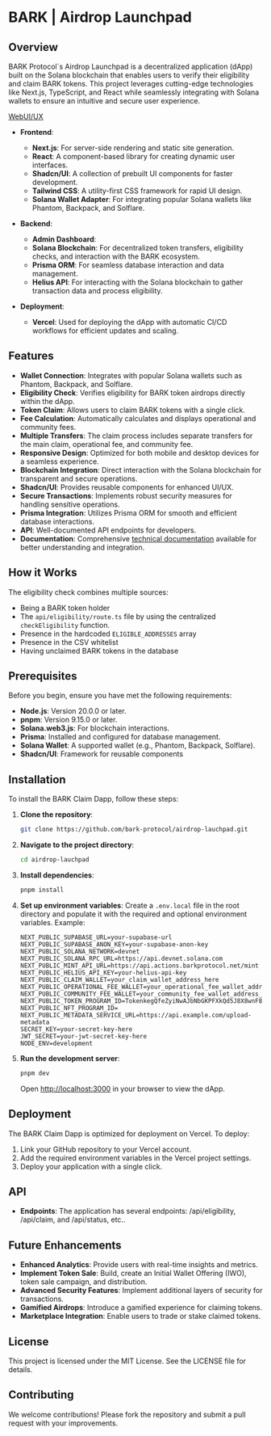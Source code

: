 # BARK | Airdrop Launchpad

## Overview

BARK Protocol´s Airdrop Launchpad is a decentralized application (dApp) built on the Solana blockchain that enables users to verify their eligibility and claim BARK tokens. This project leverages cutting-edge technologies like Next.js, TypeScript, and React while seamlessly integrating with Solana wallets to ensure an intuitive and secure user experience.

[WebUI/UX](/github/assets/frontend.png)

- **Frontend**: 
  - **Next.js**: For server-side rendering and static site generation.
  - **React**: A component-based library for creating dynamic user interfaces.
  - **Shadcn/UI**: A collection of prebuilt UI components for faster development.
  - **Tailwind CSS**: A utility-first CSS framework for rapid UI design.
  - **Solana Wallet Adapter**: For integrating popular Solana wallets like Phantom, Backpack, and Solflare.
  
- **Backend**:
  - **Admin Dashboard**: 
  - **Solana Blockchain**: For decentralized token transfers, eligibility checks, and interaction with the BARK ecosystem.
  - **Prisma ORM**: For seamless database interaction and data management.
  - **Helius API**: For interacting with the Solana blockchain to gather transaction data and process eligibility.

- **Deployment**:
  - **Vercel**: Used for deploying the dApp with automatic CI/CD workflows for efficient updates and scaling.

## Features

- **Wallet Connection**: Integrates with popular Solana wallets such as Phantom, Backpack, and Solflare.
- **Eligibility Check**: Verifies eligibility for BARK token airdrops directly within the dApp.
- **Token Claim**: Allows users to claim BARK tokens with a single click.
- **Fee Calculation**: Automatically calculates and displays operational and community fees.
- **Multiple Transfers**: The claim process includes separate transfers for the main claim, operational fee, and community fee.
- **Responsive Design**: Optimized for both mobile and desktop devices for a seamless experience.
- **Blockchain Integration**: Direct interaction with the Solana blockchain for transparent and secure operations.
- **Shadcn/UI**: Provides reusable components for enhanced UI/UX.
- **Secure Transactions**: Implements robust security measures for handling sensitive operations.
- **Prisma Integration**: Utilizes Prisma ORM for smooth and efficient database interactions.
- **API**: Well-documented API endpoints for developers.
- **Documentation**: Comprehensive [technical documentation](/document) available for better understanding and integration.

## How it Works

The eligibility check combines multiple sources:

- Being a BARK token holder
- The `api/eligibility/route.ts` file by using the centralized `checkEligibility` function.
- Presence in the hardcoded `ELIGIBLE_ADDRESSES` array
- Presence in the CSV whitelist
- Having unclaimed BARK tokens in the database

## Prerequisites

Before you begin, ensure you have met the following requirements:

- **Node.js**: Version 20.0.0 or later.
- **pnpm**: Version 9.15.0 or later.
- **Solana.web3.js**: For blockchain interactions.
- **Prisma**: Installed and configured for database management.
- **Solana Wallet**: A supported wallet (e.g., Phantom, Backpack, Solflare).
- **Shadcn/UI**: Framework for reusable components

## Installation

To install the BARK Claim Dapp, follow these steps:

1. **Clone the repository**:

   ```bash
   git clone https://github.com/bark-protocol/airdrop-lauchpad.git
   ```

2. **Navigate to the project directory**:

   ```bash
   cd airdrop-lauchpad
   ```

3. **Install dependencies**:

   ```bash
   pnpm install
   ```

4. **Set up environment variables**:
   Create a `.env.local` file in the root directory and populate it with the required and optional environment variables. Example:

   ```env
   NEXT_PUBLIC_SUPABASE_URL=your-supabase-url
   NEXT_PUBLIC_SUPABASE_ANON_KEY=your-supabase-anon-key
   NEXT_PUBLIC_SOLANA_NETWORK=devnet
   NEXT_PUBLIC_SOLANA_RPC_URL=https://api.devnet.solana.com
   NEXT_PUBLIC_MINT_API_URL=https://api.actions.barkprotocol.net/mint
   NEXT_PUBLIC_HELIUS_API_KEY=your-helius-api-key
   NEXT_PUBLIC_CLAIM_WALLET=your_claim_wallet_address_here
   NEXT_PUBLIC_OPERATIONAL_FEE_WALLET=your_operational_fee_wallet_address_here
   NEXT_PUBLIC_COMMUNITY_FEE_WALLET=your_community_fee_wallet_address_here
   NEXT_PUBLIC_TOKEN_PROGRAM_ID=TokenkegQfeZyiNwAJbNbGKPFXkQd5J8X8wnF8MPzYx
   NEXT_PUBLIC_NFT_PROGRAM_ID=
   NEXT_PUBLIC_METADATA_SERVICE_URL=https://api.example.com/upload-metadata
   SECRET_KEY=your-secret-key-here
   JWT_SECRET=your-jwt-secret-key-here
   NODE_ENV=development
   ```

5. **Run the development server**:

   ```bash
   pnpm dev
   ```

   Open [http://localhost:3000](http://localhost:3000) in your browser to view the dApp.

## Deployment

The BARK Claim Dapp is optimized for deployment on Vercel. To deploy:

1. Link your GitHub repository to your Vercel account.
2. Add the required environment variables in the Vercel project settings.
3. Deploy your application with a single click.

## API

- **Endpoints**: The application has several endpoints: /api/eligibility, /api/claim, and /api/status, etc..

## Future Enhancements

- **Enhanced Analytics**: Provide users with real-time insights and metrics.
- **Implement Token Sale**: Build, create an Initial Wallet Offering (IWO), token sale campaign, and distribution.
- **Advanced Security Features**: Implement additional layers of security for transactions.
- **Gamified Airdrops**: Introduce a gamified experience for claiming tokens.
- **Marketplace Integration**: Enable users to trade or stake claimed tokens.

## License

This project is licensed under the MIT License. See the LICENSE file for details.

## Contributing

We welcome contributions! Please fork the repository and submit a pull request with your improvements.
